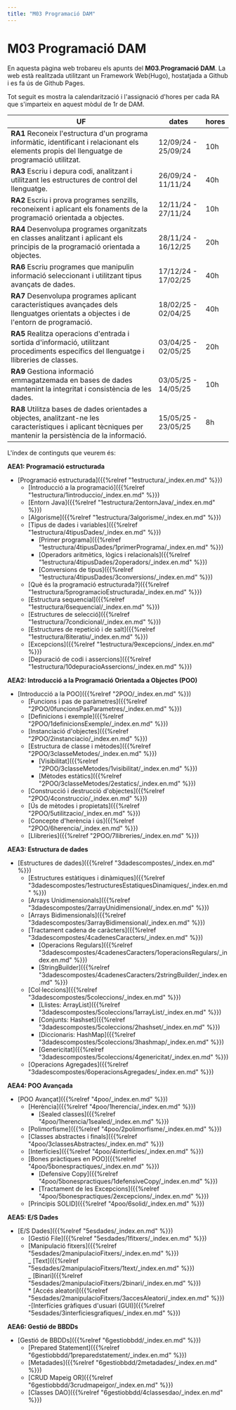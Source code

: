 ```yaml
---
title: "M03 Programació DAM"
---
```


# **M03 Programació DAM**

En aquesta pàgina web trobareu els apunts del **M03.Programació DAM**. La web està realitzada utilitzant un Framework Web(Hugo), hostatjada a Github i es fa ús de Github Pages.

Tot seguit es mostra la calendarització i l'assignació d'hores per cada RA que s'imparteix en aquest mòdul de 1r de DAM.

| UF                                                                                                                                                            | dates               | hores |
| ------------------------------------------------------------------------------------------------------------------------------------------------------------- | ------------------- | ----- |
| **RA1** Reconeix l'estructura d'un programa informàtic, identificant i relacionant els elements propis del llenguatge de programació utilitzat.               | 12/09/24 - 25/09/24 | 10h   |
| **RA3** Escriu i depura codi, analitzant i utilitzant les estructures de control del llenguatge.                                                              | 26/09/24 - 11/11/24 | 40h   |
| **RA2** Escriu i prova programes senzills, reconeixent i aplicant els fonaments de la programació orientada a objectes.                                       | 12/11/24 - 27/11/24 | 10h   |
| **RA4** Desenvolupa programes organitzats en classes analitzant i aplicant els principis de la programació orientada a objectes.                              | 28/11/24 - 16/12/25 | 20h   |
| **RA6** Escriu programes que manipulin informació seleccionant i utilitzant tipus avançats de dades.                                                          | 17/12/24 - 17/02/25 | 40h   |
| **RA7** Desenvolupa programes aplicant característiques avançades dels llenguatges orientats a objectes i de l'entorn de programació.                         | 18/02/25 - 02/04/25 | 40h   |
| **RA5** Realitza operacions d'entrada i sortida d'informació, utilitzant procediments específics del llenguatge i llibreries de classes.                      | 03/04/25 - 02/05/25 | 20h   |
| **RA9** Gestiona informació emmagatzemada en bases de dades mantenint la integritat i consistència de les dades.                                              | 03/05/25 - 14/05/25 | 10h   |
| **RA8** Utilitza bases de dades orientades a objectes, analitzant-ne les característiques i aplicant tècniques per mantenir la persistència de la informació. | 15/05/25 - 23/05/25 | 8h    |

L'índex de continguts que veurem és:

**AEA1: Programació estructurada**

- [Programació estructurada]({{%relref "1estructura/_index.en.md" %}})
  - [Introducció a la programació]({{%relref "1estructura/1introduccio/_index.en.md" %}})
  - [Entorn Java]({{%relref "1estructura/2entornJava/_index.en.md" %}})
  - [Algorisme]({{%relref "1estructura/3algorisme/_index.en.md" %}})
  - [Tipus de dades i variables]({{%relref "1estructura/4tipusDades/_index.en.md" %}})
    - [Primer programa]({{%relref "1estructura/4tipusDades/1primerPrograma/_index.en.md" %}})
    - [Operadors aritmètics, lògics i relacionals]({{%relref "1estructura/4tipusDades/2operadors/_index.en.md" %}})
    - [Conversions de tipus]({{%relref "1estructura/4tipusDades/3conversions/_index.en.md" %}})
  - [Què és la programació estructurada?]({{%relref "1estructura/5programacioEstructurada/_index.en.md" %}})
  - [Estructura sequencial]({{%relref "1estructura/6sequencial/_index.en.md" %}})
  - [Estructures de selecció]({{%relref "1estructura/7condicional/_index.en.md" %}})
  - [Estructures de repetició i de salt]({{%relref "1estructura/8iteratiu/_index.en.md" %}})
  - [Excepcions]({{%relref "1estructura/9excepcions/_index.en.md" %}})
  - [Depuració de codi i assercions]({{%relref "1estructura/10depuracioAssercions/_index.en.md" %}})

**AEA2: Introducció a la Programació Orientada a Objectes (POO)**

- [Introducció a la POO]({{%relref "2POO/_index.en.md" %}})
  - [Funcions i pas de paràmetres]({{%relref "2POO/0funcionsPasParametres/_index.en.md" %}})
  - [Definicions i exemple]({{%relref "2POO/1definicionsExemple/_index.en.md" %}})
  - [Instanciació d'objectes]({{%relref "2POO/2instanciacio/_index.en.md" %}})
  - [Estructura de classe i mètodes]({{%relref "2POO/3classeMetodes/_index.en.md" %}})
    - [Visibilitat]({{%relref "2POO/3classeMetodes/1visibilitat/_index.en.md" %}})
    - [Mètodes estàtics]({{%relref "2POO/3classeMetodes/2estatics/_index.en.md" %}})
  - [Construcció i destrucció d'objectes]({{%relref "2POO/4construccio/_index.en.md" %}})
  - [Ús de mètodes i propietats]({{%relref "2POO/5utilitzacio/_index.en.md" %}})
  - [Concepte d'herència i ús]({{%relref "2POO/6herencia/_index.en.md" %}})
  - [Llibreries]({{%relref "2POO/7llibreries/_index.en.md" %}})

**AEA3: Estructura de dades**

- [Estructures de dades]({{%relref "3dadescompostes/_index.en.md" %}})
  - [Estructures estàtiques i dinàmiques]({{%relref "3dadescompostes/1estructuresEstatiquesDinamiques/_index.en.md" %}})
  - [Arrays Unidimensionals]({{%relref "3dadescompostes/2arrayUnidimensional/_index.en.md" %}})
  - [Arrays Bidimensionals]({{%relref "3dadescompostes/3arrayBidimensional/_index.en.md" %}})
  - [Tractament cadena de caràcters]({{%relref "3dadescompostes/4cadenesCaracters/_index.en.md" %}})
    - [Operacions Regulars]({{%relref "3dadescompostes/4cadenesCaracters/1operacionsRegulars/_index.en.md" %}})
    - [StringBuilder]({{%relref "3dadescompostes/4cadenesCaracters/2stringBuilder/_index.en.md" %}})
  - [Col·leccions]({{%relref "3dadescompostes/5coleccions/_index.en.md" %}})
    - [Llistes: ArrayList]({{%relref "3dadescompostes/5coleccions/1arrayList/_index.en.md" %}})
    - [Conjunts: Hashset]({{%relref "3dadescompostes/5coleccions/2hashset/_index.en.md" %}})
    - [Diccionaris: HashMap]({{%relref "3dadescompostes/5coleccions/3hashmap/_index.en.md" %}})
    - [Genericitat]({{%relref "3dadescompostes/5coleccions/4genericitat/_index.en.md" %}})
  - [Operacions Agregades]({{%relref "3dadescompostes/6operacionsAgregades/_index.en.md" %}})

**AEA4: POO Avançada**

- [POO Avançat]({{%relref "4poo/_index.en.md" %}})
  - [Herència]({{%relref "4poo/1herencia/_index.en.md" %}})
    - [Sealed classes]({{%relref "4poo/1herencia/1sealed/_index.en.md" %}})
  - [Polimorfisme]({{%relref "4poo/2polimorfisme/_index.en.md" %}})
  - [Classes abstractes i finals]({{%relref "4poo/3classesAbstractes/_index.en.md" %}})
  - [Interfícies]({{%relref "4poo/4interficies/_index.en.md" %}})
  - [Bones pràctiques en POO]({{%relref "4poo/5bonespractiques/_index.en.md" %}})
    - [Defensive Copy]({{%relref "4poo/5bonespractiques/1defensiveCopy/_index.en.md" %}})
    - [Tractament de les Excepcions]({{%relref "4poo/5bonespractiques/2excepcions/_index.en.md" %}})
  - [Principis SOLID]({{%relref "4poo/6solid/_index.en.md" %}})

**AEA5: E/S Dades**

- [E/S Dades]({{%relref "5esdades/_index.en.md" %}})
  - [Gestió File]({{%relref "5esdades/1fitxers/_index.en.md" %}})
  - [Manipulació fitxers]({{%relref "5esdades/2manipulacioFitxers/_index.en.md" %}})<br>
    _ [Text]({{%relref "5esdades/2manipulacioFitxers/1text/_index.en.md" %}}) <br>
    _ [Binari]({{%relref "5esdades/2manipulacioFitxers/2binari/_index.en.md" %}})<br> \* [Accés aleatori]({{%relref "5esdades/2manipulacioFitxers/3accesAleatori/_index.en.md" %}}) -[Interfícies gràfiques d'usuari (GUI)]({{%relref "5esdades/3interficiesgrafiques/_index.en.md" %}})

**AEA6: Gestió de BBDDs**

- [Gestió de BBDDs]({{%relref "6gestiobbdd/_index.en.md" %}})
  - [Prepared Statement]({{%relref "6gestiobbdd/1preparedstatement/_index.en.md" %}})
  - [Metadades]({{%relref "6gestiobbdd/2metadades/_index.en.md" %}})
  - [CRUD Mapeig OR]({{%relref "6gestiobbdd/3crudmapeigor/_index.en.md" %}})
  - [Classes DAO]({{%relref "6gestiobbdd/4classesdao/_index.en.md" %}})

